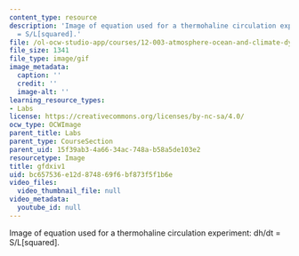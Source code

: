 ```yaml
---
content_type: resource
description: 'Image of equation used for a thermohaline circulation experiment: dh/dt
  = S/L[squared].'
file: /ol-ocw-studio-app/courses/12-003-atmosphere-ocean-and-climate-dynamics-fall-2008/bc657536e12d874869f6bf873f5f1b6e_gfdxiv1.gif
file_size: 1341
file_type: image/gif
image_metadata:
  caption: ''
  credit: ''
  image-alt: ''
learning_resource_types:
- Labs
license: https://creativecommons.org/licenses/by-nc-sa/4.0/
ocw_type: OCWImage
parent_title: Labs
parent_type: CourseSection
parent_uid: 15f39ab3-4a66-34ac-748a-b58a5de103e2
resourcetype: Image
title: gfdxiv1
uid: bc657536-e12d-8748-69f6-bf873f5f1b6e
video_files:
  video_thumbnail_file: null
video_metadata:
  youtube_id: null
---
```

Image of equation used for a thermohaline circulation experiment: dh/dt = S/L[squared].